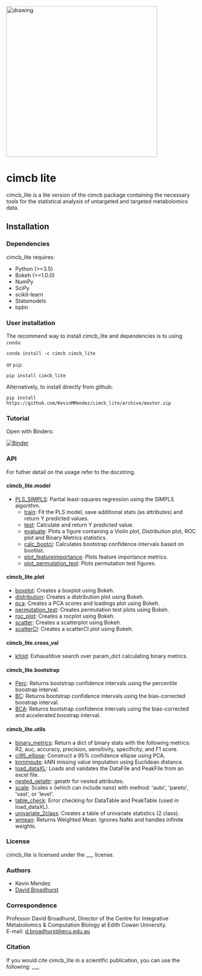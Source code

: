 <img src="cimcb_logo.png" alt="drawing" width="400"/>

# cimcb lite 
cimcb_lite is a lite version of the cimcb package containing the necessary tools for the statistical analysis of untargeted and targeted metabolomics data.

## Installation

### Dependencies
cimcb_lite requires:
- Python (>=3.5)
- Bokeh (>=1.0.0)
- NumPy
- SciPy
- scikit-learn
- Statsmodels
- tqdm

### User installation
The recommend way to install cimcb_lite and dependencies is to using ``conda``:
```console
conda install -c cimcb cimcb_lite
```
or ``pip``:
```console
pip install cimcb_lite
```
Alternatively, to install directly from github:
```console
pip install https://github.com/KevinMMendez/cimcb_lite/archive/master.zip
```

### Tutorial
Open with Binders:  

[![Binder](https://mybinder.org/badge_logo.svg)](https://mybinder.org/v2/gh/KevinMMendez/BinderTutorial_Workflow/master?filepath=BinderTutorial_Workflow.ipynb)

### API
For futher detail on the usage refer to the docstring.

#### cimcb_lite.model
- [PLS_SIMPLS](https://github.com/KevinMMendez/cimcb_lite/blob/master/cimcb_lite/model/PLS_SIMPLS.py#L14-L36): Partial least-squares regression using the SIMPLS algorithm.
  - [train](https://github.com/KevinMMendez/cimcb_lite/blob/master/cimcb_lite/model/PLS_SIMPLS.py#L43-L58): Fit the PLS model, save additional stats (as attributes) and return Y predicted values.
  - [test](https://github.com/KevinMMendez/cimcb_lite/blob/master/cimcb_lite/model/PLS_SIMPLS.py#L105-L117): Calculate and return Y predicted value.
  - [evaluate](https://github.com/KevinMMendez/cimcb_lite/blob/master/cimcb_lite/model/BaseModel.py#L40-L56): Plots a figure containing a Violin plot, Distribution plot, ROC plot and Binary Metrics statistics.
  - [calc_bootci](https://github.com/KevinMMendez/cimcb_lite/blob/master/cimcb_lite/model/BaseModel.py#L191-L201): Calculates bootstrap confidence intervals based on bootlist.
  - [plot_featureimportance](https://github.com/KevinMMendez/cimcb_lite/blob/master/cimcb_lite/model/BaseModel.py#L211-L212): Plots feature importance metrics.
  - [plot_permutation_test](https://github.com/KevinMMendez/cimcb_lite/blob/master/cimcb_lite/model/BaseModel.py#L253-L254): Plots permutation test figures.

#### cimcb_lite.plot
- [boxplot](https://github.com/KevinMMendez/cimcb_lite/blob/master/cimcb_lite/plot/boxplot.py#L8-L18): Creates a boxplot using Bokeh.
- [distribution](https://github.com/KevinMMendez/cimcb_lite/blob/master/cimcb_lite/plot/distribution.py#L6-L16): Creates a distribution plot using Bokeh.
- [pca](https://github.com/KevinMMendez/cimcb_lite/blob/master/cimcb_lite/plot/pca.py#L10-L17): Creates a PCA scores and loadings plot using Bokeh.
- [permutation_test](https://github.com/KevinMMendez/cimcb_lite/blob/master/cimcb_lite/plot/permutation_test.py#L13-L27): Creates permutation test plots using Bokeh.
- [roc_plot](https://github.com/KevinMMendez/cimcb_lite/blob/master/cimcb_lite/plot/roc.py#L11-L24): Creates a rocplot using Bokeh.
- [scatter](https://github.com/KevinMMendez/cimcb_lite/blob/master/cimcb_lite/plot/scatter.py#L6-L16): Creates a scatterplot using Bokeh.
- [scatterCI](https://github.com/KevinMMendez/cimcb_lite/blob/master/cimcb_lite/plot/scatterCI.py#L7-L14): Creates a scatterCI plot using Bokeh.

#### cimcb_lite.cross_val
- [kfold](https://github.com/KevinMMendez/cimcb_lite/blob/master/cimcb_lite/cross_val/kfold.py#L14-L42): Exhaustitive search over param_dict calculating binary metrics.

#### cimcb_lite.bootstrap
- [Perc](https://github.com/KevinMMendez/cimcb_lite/blob/master/cimcb_lite/bootstrap/Perc.py#L6-L35): Returns bootstrap confidence intervals using the percentile boostrap interval.
- [BC](https://github.com/KevinMMendez/cimcb_lite/blob/master/cimcb_lite/bootstrap/BC.py#L8-L37): Returns bootstrap confidence intervals using the bias-corrected boostrap interval.
- [BCA](https://github.com/KevinMMendez/cimcb_lite/blob/master/cimcb_lite/bootstrap/BCA.py#L8-L36): Returns bootstrap confidence intervals using the bias-corrected and accelerated boostrap interval.

#### cimcb_lite.utils
- [binary_metrics](https://github.com/KevinMMendez/cimcb_lite/blob/master/cimcb_lite/utils/binary_metrics.py#L5-L23): Return a dict of binary stats with the following metrics: R2, auc, accuracy, precision, sensitivity, specificity, and F1 score.
- [ci95_ellipse](https://github.com/KevinMMendez/cimcb_lite/blob/master/cimcb_lite/utils/ci95_ellipse.py#L6-L28): Construct a 95% confidence ellipse using PCA.
- [knnimpute](https://github.com/KevinMMendez/cimcb_lite/blob/master/cimcb_lite/utils/knnimpute.py#L7-L22): kNN missing value imputation using Euclidean distance.
- [load_dataXL](https://github.com/KevinMMendez/cimcb_lite/blob/master/cimcb_lite/utils/load_dataXL.py#L7-L29): Loads and validates the DataFile and PeakFile from an excel file.
- [nested_getattr](https://github.com/KevinMMendez/cimcb_lite/blob/master/cimcb_lite/utils/nested_getattr.py#L4-L5): getattr for nested attributes.
- [scale](https://github.com/KevinMMendez/cimcb_lite/blob/master/cimcb_lite/utils/scale.py#L4-L42): Scales x (which can include nans) with method: 'auto', 'pareto', 'vast', or 'level'.
- [table_check](https://github.com/KevinMMendez/cimcb_lite/blob/master/cimcb_lite/utils/table_check.py#L4-L17): Error checking for DataTable and PeakTable (used in load_dataXL).
- [univariate_2class](https://github.com/KevinMMendez/cimcb_lite/blob/master/cimcb_lite/utils/univariate_2class.py#L8-L35): Creates a table of univariate statistics (2 class).
- [wmean](https://github.com/KevinMMendez/cimcb_lite/blob/master/cimcb_lite/utils/wmean.py#L4-L19): Returns Weighted Mean. Ignores NaNs and handles infinite weights.

### License
cimcb_lite is licensed under the ___ license. 

### Authors
- Kevin Mendez
- [David Broadhurst](https://scholar.google.ca/citations?user=M3_zZwUAAAAJ&hl=en)

### Correspondence
Professor David Broadhurst, Director of the Centre for Integrative Metabolomics & Computation Biology at Edith Cowan University.  
E-mail: d.broadhurst@ecu.edu.au

### Citation
If you would cite cimcb_lite in a scientific publication, you can use the following: ___
